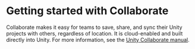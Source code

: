 # Getting started with Collaborate

Collaborate makes it easy for teams to save, share, and sync their Unity projects with others, regardless of location.
It is cloud-enabled and built directly into Unity. For more information, see
the [Unity Collaborate manual](https://docs.unity3d.com/Manual/UnityCollaborate.html).
